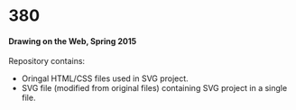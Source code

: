 # 380
#### Drawing on the Web, Spring 2015
Repository contains:
<ul>
  <li>Oringal HTML/CSS files used in SVG project.</li>
  <li>SVG file (modified from original files) containing SVG project in a single file.</li>
</ul>
